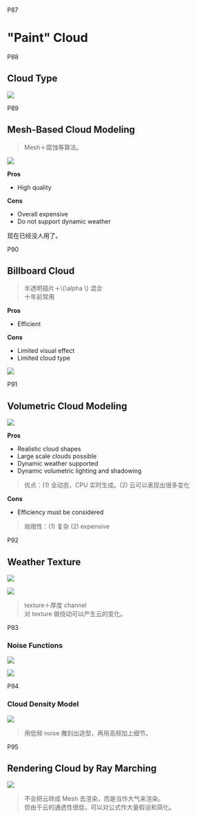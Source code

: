 P87   
# "Paint" Cloud

P88    
## Cloud Type

![](../assets/06-43.png)  

P89   
## Mesh-Based Cloud Modeling

> Mesh＋腐蚀等算法。   

![](../assets/06-44.png)  

**Pros**   
- High quality   

**Cons**   
- Overall expensive   
- Do not support dynamic weather   

 
现在已经没人用了。      

P90   
## Billboard Cloud

> 半透明插片＋\\(\alpha \\) 混合    
十年前常用     

**Pros**   
- Efficient   

**Cons**   
- Limited visual effect   
- Limited cloud type    

![](../assets/06-45.png)  


P91    
## Volumetric Cloud Modeling

![](../assets/06-46.png)  

**Pros**    
- Realistic cloud shapes    
- Large scale clouds possible    
- Dynamic weather supported    
- Dynamic volumetric lighting and shadowing   
> 优点：(1) 全动态，CPU 实时生成。(2) 云可以表现出很多变化    

**Cons**   
- Efficiency must be considered    

> 局限性：(1) 复杂 (2) expensive    

P92    
## Weather Texture

![](../assets/06-47-1.png)  

![](../assets/06-47-2.png)  

>  texture＋厚度 channel    
对 texture 做挠动可以产生云的变化。     

P93   
### Noise Functions

![](../assets/06-48-1.png)  

![](../assets/06-48-2.png)  

P94    
### Cloud Density Model

![](../assets/06-49.png)  

>  用低频 noise 雕刻出造型，再用高频加上细节。    

P95    
## Rendering Cloud by Ray Marching

![](../assets/06-50.png)  

> 不会把云转成 Mesh 去渲染，而是当作大气来渲染。     
但由于云的通透性很低，可以对公式作大量假设和简化。     